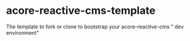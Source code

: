# acore-reactive-cms-template
The template to fork or clone to bootstrap your acore-reactive-cms " dev environment" 
